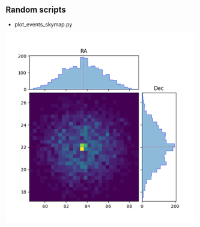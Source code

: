 ## Random scripts

* plot_events_skymap.py

![a plot from events fits file](plot_events_skymap.png)
